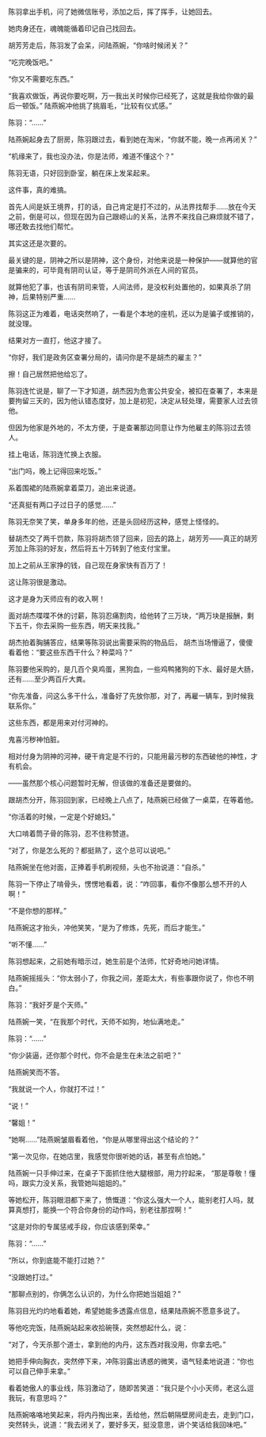 陈羽拿出手机，问了她微信账号，添加之后，挥了挥手，让她回去。

她肉身还在，魂魄能循着印记自己找回去。

胡芳芳走后，陈羽发了会呆，问陆燕婉，“你啥时候闭关？”

“吃完晚饭吧。”

“你又不需要吃东西。”

“我喜欢做饭，再说你要吃啊，万一我出关时候你已经死了，这就是我给你做的最后一顿饭。” 陆燕婉冲他挑了挑眉毛，“比较有仪式感。”

陈羽：“……”

陆燕婉起身去了厨房，陈羽跟过去，看到她在淘米，“你就不能，晚一点再闭关？”

“机缘来了，我也没办法，你是法师，难道不懂这个？”

陈羽无语，只好回到卧室，躺在床上发呆起来。

这件事，真的难搞。

首先人间是妖王境界，打的话，自己肯定是打不过的，从法界找帮手……放在今天之前，倒是可以，但现在因为自己跟崂山的关系，法界不来找自己麻烦就不错了，哪还敢去找他们帮忙。

其实这还是次要的。

最关键的是，阴神之所以是阴神，这个身份，对他来说是一种保护——就算他的官是骗来的，可毕竟有阴司认证，等于是阴司外派在人间的官员。

就算他犯了事，也该有阴司来管，人间法师，是没权利处置他的，如果真杀了阴神，后果特别严重……

陈羽这正为难着，电话突然响了，一看是个本地的座机，还以为是骗子或推销的，就没理。

结果对方一直打，他这才接了。

“你好，我们是政务区查署分局的，请问你是不是胡杰的雇主？”

擦！自己居然把他给忘了。

陈羽连忙说是，聊了一下才知道，胡杰因为危害公共安全，被扣在查署了，本来是要拘留三天的，因为他认错态度好，加上是初犯，决定从轻处理，需要家人过去领他。

但因为他家是外地的，不太方便，于是查署那边同意让作为他雇主的陈羽过去领人。

挂上电话，陈羽连忙换上衣服。

“出门吗，晚上记得回来吃饭。”

系着围裙的陆燕婉拿着菜刀，追出来说道。

“还真挺有两口子过日子的感觉……”

陈羽无奈笑了笑，单身多年的他，还是头回经历这种，感觉上怪怪的。

替胡杰交了两千罚款，陈羽将胡杰领了回来，回去的路上，胡芳芳——真正的胡芳芳加上陈羽的好友，然后将五十万转到了他支付宝里。

加上之前从王家挣的钱，自己现在身家快有百万了！

这让陈羽很是激动。

这才是身为天师应有的收入啊！

面对胡杰喋喋不休的讨薪，陈羽忍痛割肉，给他转了三万块，“两万块是报酬，剩下五千，你去采购一些东西，明天来找我。”

胡杰拍着胸脯答应，结果等陈羽说出需要采购的物品后， 胡杰当场懵逼了，傻傻看着他：“要这些东西干什么？种菜吗？”

陈羽要他采购的，是几百个臭鸡蛋，黑狗血，一些鸡鸭猪狗的下水、最好是大肠，还有……至少两百斤大粪。

“你先准备，问这么多干什么，准备好了先放你那，对了，再雇一辆车，到时候我联系你。”

这些东西，都是用来对付河神的。

鬼喜污秽神怕脏。

相对付身为阴神的河神，硬干肯定是不行的，只能用最污秽的东西破他的神性，才有机会。

——虽然那个核心问题暂时无解，但该做的准备还是要做的。

跟胡杰分开，陈羽回到家，已经晚上八点了，陆燕婉已经做了一桌菜，在等着他。

“你活着的时候，一定是个好媳妇。”

大口啃着筒子骨的陈羽，忍不住称赞道。

“对了，你是怎么死的？都挺熟了，这个总可以说吧。”

陆燕婉坐在他对面，正捧着手机刷视频，头也不抬说道：“自杀。”

陈羽一下停止了啃骨头，愣愣地看着，说：“咋回事，看你不像那么想不开的人啊！”

“不是你想的那样。”

陆燕婉这才抬头，冲他笑笑，“是为了修炼，先死，而后才能生。”

“听不懂……”

陈羽想起来，之前她有暗示过，她生前是个法师，忙好奇地问她详情。

陆燕婉摇摇头：“你太弱小了，你我之间，差距太大，有些事跟你说了，你也不明白。”

陈羽：“我好歹是个天师。”

陆燕婉一笑，“在我那个时代，天师不如狗，地仙满地走。”

陈羽：“……”

“你少装逼，还你那个时代，你不会是生在未法之前吧？”

陆燕婉笑而不答。

“我就说一个人，你就打不过！”

“说！”

“馨姐！”

“她啊……”陆燕婉皱眉看着他，“你是从哪里得出这个结论的？”

“第一次见你，在她店里，我感觉你很听她的话，甚至有点怕她。”

陆燕婉一只手伸过来，在桌子下面抓住他大腿根部，用力拧起来， “那是尊敬！懂吗，跟实力没关系，我管她叫姐姐的。”

等她松开，陈羽眼泪都下来了，愤慨道：“你这么强大一个人，能别老打人吗，就算真想打，能换一个符合你身份的动作吗，别老往那捏啊！”

“这是对你的专属惩戒手段，你应该感到荣幸。”

陈羽：“……”

“所以，你到底能不能打过她？”

“没跟她打过。”

“那聊点别的，你俩怎么认识的，为什么你把她当姐姐？”

陈羽目光灼灼地看着她，希望她能多透露点信息，结果陆燕婉不愿意多说了。

等他吃完饭，陆燕婉站起来收拾碗筷，突然想起什么，说：

“对了，今天杀那个道士，拿到他的内丹，这东西对我没用，你拿去吧。”

她把手伸向胸衣，突然停下来，冲陈羽露出诱惑的微笑，语气轻柔地说道：“你也可以自己伸手来拿。”

看着她傲人的事业线，陈羽激动了，随即苦笑道：“我只是个小小天师，老这么逗我玩，有意思吗？”

陆燕婉咯咯地笑起来，将内丹掏出来，丢给他，然后朝隔壁房间走去，走到门口，突然转头，说道：“我去闭关了，要好多天，挺没意思，讲个笑话给我回味吧。”
